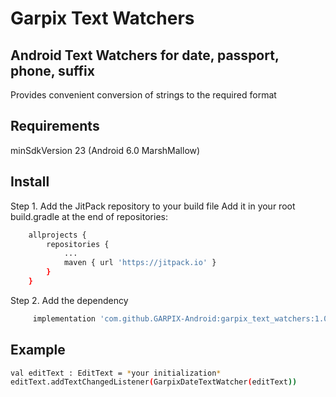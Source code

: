 # Garpix Text Watchers
## Android Text Watchers for date, passport, phone, suffix

Provides convenient conversion of strings to the required format

## Requirements

minSdkVersion 23 (Android 6.0 MarshMallow)

## Install

Step 1. Add the JitPack repository to your build file
Add it in your root build.gradle at the end of repositories:

```sh
	allprojects {
		repositories {
			...
			maven { url 'https://jitpack.io' }
		}
	}
```
Step 2. Add the dependency

```sh
	 implementation 'com.github.GARPIX-Android:garpix_text_watchers:1.0.0'
```

## Example

```sh
val editText : EditText = *your initialization*
editText.addTextChangedListener(GarpixDateTextWatcher(editText))
```

